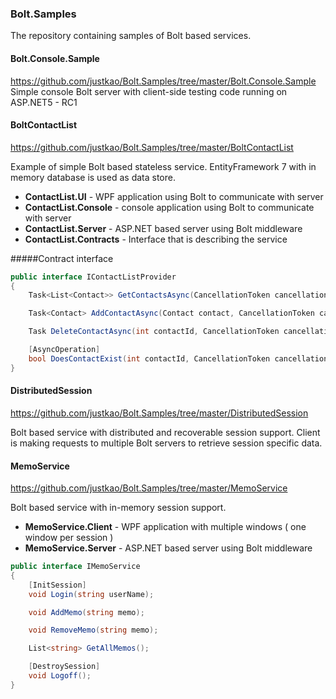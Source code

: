 ### Bolt.Samples
The repository containing samples of Bolt based services.

#### Bolt.Console.Sample
<https://github.com/justkao/Bolt.Samples/tree/master/Bolt.Console.Sample>
Simple console Bolt server with client-side testing code running on ASP.NET5 - RC1 

#### BoltContactList
<https://github.com/justkao/Bolt.Samples/tree/master/BoltContactList>

Example of simple Bolt based stateless service. EntityFramework 7 with in memory database 
is used as data store.

* **ContactList.UI** - WPF application using Bolt to communicate with server
* **ContactList.Console** - console application using Bolt to communicate with server
* **ContactList.Server** - ASP.NET based server using Bolt middleware 
* **ContactList.Contracts** - Interface that is describing the service

#####Contract interface
```c#
public interface IContactListProvider
{
    Task<List<Contact>> GetContactsAsync(CancellationToken cancellation);

    Task<Contact> AddContactAsync(Contact contact, CancellationToken cancellation);

    Task DeleteContactAsync(int contactId, CancellationToken cancellation);

    [AsyncOperation]
    bool DoesContactExist(int contactId, CancellationToken cancellation);
}
```
#### DistributedSession
<https://github.com/justkao/Bolt.Samples/tree/master/DistributedSession>

Bolt based service with distributed and recoverable session support. Client is making
requests to multiple Bolt servers to retrieve session specific data.

#### MemoService
<https://github.com/justkao/Bolt.Samples/tree/master/MemoService>

Bolt based service with in-memory session support.

* **MemoService.Client** - WPF application with multiple windows ( one window per session )
* **MemoService.Server** - ASP.NET based server using Bolt middleware 
```c#
public interface IMemoService
{
    [InitSession]
    void Login(string userName);

    void AddMemo(string memo);

    void RemoveMemo(string memo);

    List<string> GetAllMemos();

    [DestroySession]
    void Logoff();
}
``` 



